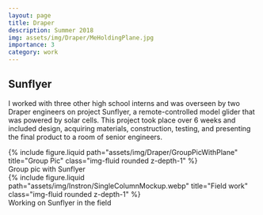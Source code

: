 ```yaml
---
layout: page
title: Draper
description: Summer 2018
img: assets/img/Draper/MeHoldingPlane.jpg
importance: 3
category: work
---
```


## Sunflyer

I worked with three other high school interns and was overseen by two Draper engineers on project Sunflyer, a remote-controlled model glider that was powered by solar cells. This project took place over 6 weeks and included design, acquiring materials, construction, testing, and presenting the final product to a room of senior engineers.

<div class="row">
    <div class="col-sm-4 mt-3 mt-md-0">
         {% include figure.liquid path="assets/img/Draper/GroupPicWithPlane" title="Group Pic" class="img-fluid rounded z-depth-1" %}
         <div class="caption">
            Group pic with Sunflyer
        </div>
    </div>
    <div class="col-sm-4 mt-3 mt-md-0">
         {% include figure.liquid path="assets/img/Instron/SingleColumnMockup.webp" title="Field work" class="img-fluid rounded z-depth-1" %}
         <div class="caption">
            Working on Sunflyer in the field
        </div>
    </div>
</div>
